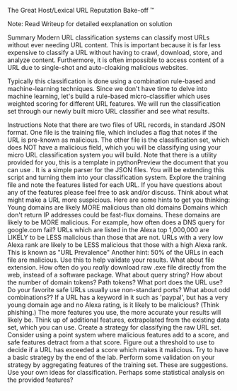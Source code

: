 The Great Host/Lexical URL Reputation Bake-off ™

Note: Read Writeup for detailed eexplanation on solution

Summary
Modern URL classification systems can classify most URLs without ever needing URL content. This is important because it is far less expensive to classify a URL without having to crawl, download, store, and analyze content. Furthermore, it is often impossible to access content of a URL due to single-shot and auto-cloaking malicious websites.

Typically this classification is done using a combination rule-based and machine-learning techniques. Since we don't have time to delve into machine learning, let's build a rule-based micro-classifier which uses weighted scoring for different URL features. We will run the classification set through our newly built micro URL classifier and see what results.

Instructions
Note that there are two files of URL records, in standard JSON format. One file is the training file, which includes a flag that notes if the URL is pre-known as malicious. The other file is the classification set, which does NOT have a malicious field, which you will be classifying using your micro URL classification system you will build.
Note that there is a utility provided for you, this is a template in pythonPreview the document that you can use . It is a simple parser for the JSON files. You will be extending this script and turning them into your classification system.
Explore the training file and note the features listed for each URL. If you have questions about any of the features please feel free to ask and/or discuss.
Think about what might make a URL more suspicious. Here are some hints to get you thinking:
Young domains are likely MORE malicious than old domains
Domains which don't return IP addresses could be fast-flux domains. These domains are likely to be MORE malicious. For example, how often does a DNS query for google.com fail?
URLs which are listed in the Alexa top 1,000,000 are LIKELY to be LESS malicious than those that are not.
URLs with a very low Alexa rank are likely to be LESS malicious that those with a high Alexa rank. This is known as "URL Prevalence"
Another hint: 50% of the URLs in each file are malicious. Use this to help validate your results.
What about file extension. How often do you *really* download raw .exe file directly from the web, instead of a software package.
What about query string?
How about the number of domain tokens? Path tokens?
What port does the URL use? Do your favorite safe URLs usually use non-standard ports?
What about odd combinations?? If a URL has a keyword in it such as 'paypal', but has a very young domain age and no Alexa rating, is it likely to be malicious? (Think phishing.)
The more features you use, the more accurate your results will likely be.
Think up of additional features, extrapolated from the existing data set, which you can use.
Create a strategy for classifying the raw URL set. Consider using a point system where malicious features add to a score, and safe features detract from a that score. Figure out a threshold to use to decide if a URL has exceeded a score which makes it malicious. Try to have a basic strategy by the end of the lab.
Perform some validation on your strategy by aggregating features of the training set.
These are suggestions. Use your own ideas for classification. Perhaps some statistical analysis on the provided features?

